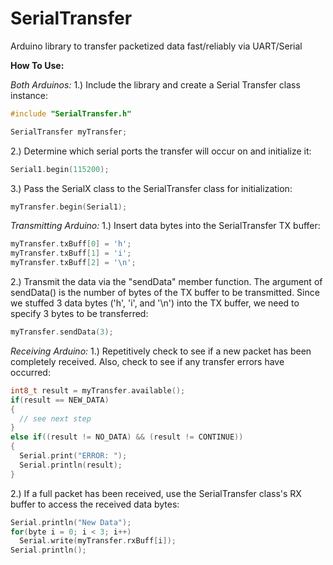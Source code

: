 # SerialTransfer
Arduino library to transfer packetized data fast/reliably via UART/Serial

**How To Use:**

*Both Arduinos:*
1.) Include the library and create a Serial Transfer class instance:
```c++
#include "SerialTransfer.h"

SerialTransfer myTransfer;
```

2.) Determine which serial ports the transfer will occur on and initialize it:
```c++
Serial1.begin(115200);
```

3.) Pass the SerialX class to the SerialTransfer class for initialization:
```c++
myTransfer.begin(Serial1);
```


*Transmitting Arduino:*
1.) Insert data bytes into the SerialTransfer TX buffer:
```c++
myTransfer.txBuff[0] = 'h';
myTransfer.txBuff[1] = 'i';
myTransfer.txBuff[2] = '\n';
```

2.) Transmit the data via the "sendData" member function. The argument of sendData() is the number of bytes of the TX buffer to be transmitted. Since we stuffed 3 data bytes ('h', 'i', and '\n') into the TX buffer, we need to specify 3 bytes to be transferred:
```c++
myTransfer.sendData(3);
```


*Receiving Arduino:*
1.) Repetitively check to see if a new packet has been completely received. Also, check to see if any transfer errors have occurred:
```c++
int8_t result = myTransfer.available();
if(result == NEW_DATA)
{
  // see next step
}
else if((result != NO_DATA) && (result != CONTINUE))
{
  Serial.print("ERROR: ");
  Serial.println(result);
}
```

2.) If a full packet has been received, use the SerialTransfer class's RX buffer to access the received data bytes:
```c++
Serial.println("New Data");
for(byte i = 0; i < 3; i++)
  Serial.write(myTransfer.rxBuff[i]);
Serial.println();
```
